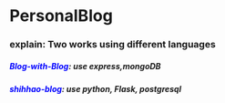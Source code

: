 # PersonalBlog

### explain: Two works using different languages
##### <span style="color:blue;">Blog-with-Blog</span>: use express,mongoDB
##### <font color="blue">shihhao-blog</font>: use python, Flask, postgresql 
